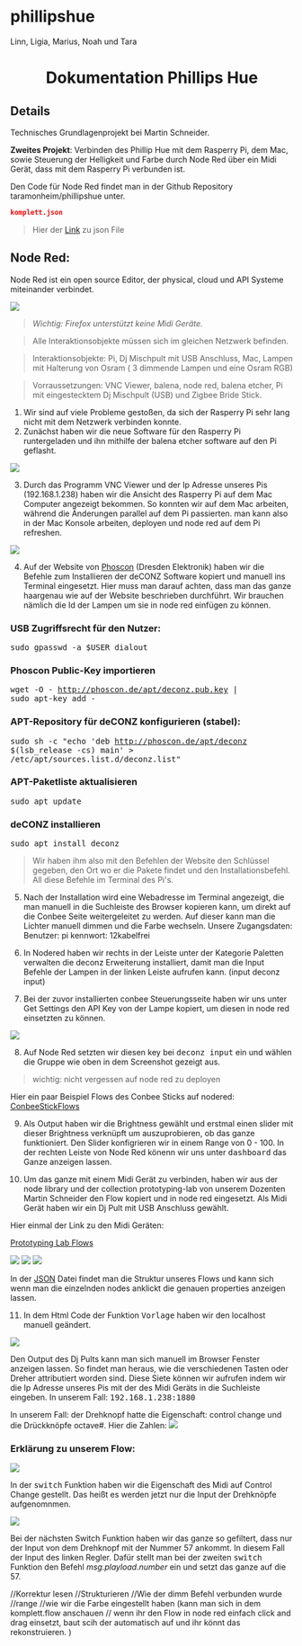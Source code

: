# phillipshue
Linn, Ligia, Marius, Noah und Tara 

<h1 align="center">Dokumentation Phillips Hue</h1>

## Details

Technisches Grundlagenprojekt bei Martin Schneider. 

**Zweites Projekt**: Verbinden des Phillip Hue mit dem Rasperry Pi, dem Mac,  
sowie Steuerung der Helligkeit und Farbe durch Node Red über ein Midi Gerät, dass 
mit dem Rasperry Pi verbunden ist.

Den Code für Node Red findet man in der Github Repository taramonheim/phillipshue unter.
```json 
komplett.json
```
>Hier der [Link](komplett.json)  zu json File

## Node Red:

Node Red ist ein open source Editor, der physical, cloud und API Systeme miteinander verbindet. 

<img src = "IMG_0247.jpg"/>

><i>Wichtig: Firefox unterstützt keine Midi Geräte.</i>

>Alle Interaktionsobjekte müssen sich im gleichen Netzwerk befinden.

>Interaktionsobjekte: Pi, Dj Mischpult mit USB Anschluss, Mac, Lampen mit Halterung von Osram ( 3 dimmende Lampen und eine Osram RGB)

>Vorraussetzungen: VNC Viewer, balena, node red, balena etcher, Pi mit eingestecktem Dj Mischpult (USB) und Zigbee Bride Stick.

1. Wir sind auf viele Probleme gestoßen, da sich der Rasperry Pi sehr lang nicht mit dem  Netzwerk verbinden konnte.
2. Zunächst haben wir die neue Software für den Rasperry Pi runtergeladen und ihn mithilfe der 
balena etcher software auf den Pi geflasht.

<img src="balena.png"/>

3. Durch das Programm VNC Viewer und der Ip Adresse unseres Pis (192.168.1.238) haben wir die Ansicht des Rasperry Pi auf dem Mac Computer angezeigt bekommen. So konnten wir auf dem Mac arbeiten, während die Änderungen parallel auf dem Pi passierten. man kann also in der Mac Konsole arbeiten, deployen und node red auf dem Pi refreshen. 

<img src="vncviewer.png"/>

4. Auf der Website von [Phoscon](https://phoscon.de/de/conbee2/install) (Dresden Elektronik) haben wir die Befehle zum Installieren der deCONZ Software kopiert und manuell ins Terminal eingesetzt. Hier muss man darauf achten, dass man das ganze haargenau wie auf der Website beschrieben durchführt. Wir brauchen nämlich die Id der Lampen um sie in node red einfügen zu können.

### USB Zugriffsrecht für den Nutzer:

<kbd>sudo gpasswd -a $USER dialout</kbd>

### Phoscon Public-Key importieren

<kbd> wget -O - http://phoscon.de/apt/deconz.pub.key | \
           sudo apt-key add - </kbd>

### APT-Repository für deCONZ konfigurieren (stabel):

<kbd>sudo sh -c "echo 'deb http://phoscon.de/apt/deconz \
            $(lsb_release -cs) main' > \
            /etc/apt/sources.list.d/deconz.list"</kbd>

### APT-Paketliste aktualisieren

<kbd> sudo apt update</kbd>

### deCONZ installieren

<kbd> sudo apt install deconz</kbd>



>Wir haben ihm also mit den Befehlen der Website den Schlüssel gegeben, den Ort wo er die Pakete findet und den Installationsbefehl. All diese Befehle im Terminal des Pi's.

5. Nach der Installation wird eine Webadresse im Terminal angezeigt, die man manuell in die Suchleiste des Browser kopieren kann, um direkt auf die Conbee Seite weitergeleitet zu werden. Auf dieser kann man die Lichter manuell dimmen und die Farbe wechseln. Unsere Zugangsdaten:
Benutzer: pi kennwort: 12kabelfrei

6. In Nodered haben wir rechts in der Leiste unter der Kategorie Paletten verwalten die deconz Erweiterung installiert, damit man die Input Befehle der Lampen in der linken Leiste aufrufen kann. (input deconz input)

7. Bei der zuvor installierten conbee Steuerungsseite haben wir uns unter Get Settings den API Key von der Lampe kopiert, um diesen in node red einsetzten zu können. 

 <img src="gruppelampe.png"/>

8. Auf Node Red setzten wir diesen key bei <kbd>deconz input</kbd> ein und wählen die Gruppe wie oben in dem Screenshot gezeigt aus. 

>wichtig: nicht vergessen auf node red zu deployen

Hier ein paar Beispiel Flows des Conbee Sticks auf nodered: [ConbeeStickFlows](https://flows.nodered.org/node/node-red-contrib-deconz)

9. Als Output haben wir die Brightness gewählt und erstmal einen slider mit dieser Brightness verknüpft um auszuprobieren, ob das ganze funktioniert. Den Slider konfigrieren wir in einem Range von 0 - 100. In der rechten Leiste von Node Red könenn wir uns unter <kbd>dashboard</kbd> das Ganze anzeigen lassen. 

10. Um das ganze mit einem Midi Gerät zu verbinden, haben wir aus der node library und der collection prototyping-lab von unserem Dozenten Martin Schneider den Flow kopiert und in node red eingesetzt. Als Midi Gerät haben wir ein Dj Pult mit USB Anschluss gewählt. 

Hier einmal der Link zu den Midi Geräten:


[Prototyping Lab Flows](https://flows.nodered.org/collection/Pok0Mfvj6Xqt)


<img src="nodered.png"/>
<img src="noderedimport.png"/>
<img src="noderedcode.png"/>

In der <a href="komplett.json">JSON</a> Datei findet man die Struktur unseres Flows und kann sich wenn man die einzelnden nodes anklickt die genauen properties anzeigen lassen.

11. In dem Html Code der Funktion <kbd>Vorlage</kbd> haben wir den localhost manuell geändert. 

<img src="locationhost.png"/>

Den Output des Dj Pults kann man sich manuell im Browser Fenster anzeigen lassen. So findet man heraus, wie die verschiedenen Tasten oder Dreher attributiert worden sind. Diese Siete können wir aufrufen indem wir die Ip Adresse unseres Pis mit der des Midi Geräts in die Suchleiste eingeben. In unserem Fall: <kbd>192.168.1.238:1880</kbd>

In unserem Fall: der Drehknopf hatte die Eigenschaft: control change und die Drückknöpfe 
octave#. 
Hier die Zahlen: 
<img src="djpult.jpg"/>

### Erklärung zu unserem Flow:

<img src="controlchange.png"/>

In der <kbd>switch</kbd> Funktion haben wir die Eigenschaft des Midi auf Control Change gestellt.
Das heißt es werden jetzt nur die Input der Drehknöpfe aufgenomnmen.  

<img src="switch.png"/>

Bei der nächsten Switch Funktion haben wir das ganze so gefiltert, dass nur der Input von dem Drehknopf mit der Nummer 57 ankommt. In diesem Fall der Input des linken Regler. 
Dafür stellt man bei der zweiten <kbd>switch</kbd> Funktion den Befehl <i>msg.playload.number</i> ein und setzt das ganze auf die 57.

//Korrektur lesen 
//Strukturieren
//Wie der dimm Befehl verbunden wurde
//range 
//wie wir die Farbe eingestellt haben (kann man sich in dem komplett.flow anschauen // wenn ihr den Flow in node red einfach click and drag einsetzt, baut scih der automatisch auf und ihr könnt das rekonstruieren. ) 



